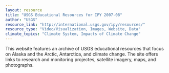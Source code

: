 ```yaml
---
layout: resource
title: "USGS Educational Resources for IPY 2007-08"
author: "USGS"
resource_link: "http://international.usgs.gov/ipy/resources/"
resource_type: "Video/Visualization, Images, Website, Data"
climate_topics: "Climate System, Impacts of Climate Change"
---
```


This website features an archive of USGS educational resources that focus on Alaska and the Arctic, Antarctica, and climate change.  The site offers links to research and monitoring projectes, satellite imagery, maps, and photographs.
